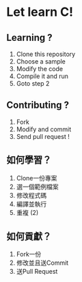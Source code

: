 # Let learn C!

## Learning ?

1. Clone this repository
2. Choose a sample
3. Modify the code
4. Compile it and run
5. Goto step 2

## Contributing ?

1. Fork
2. Modify and commit
3. Send pull request !

## 如何學習？
1. Clone一份專案
2. 選一個範例檔案
3. 修改程式碼
4. 編譯並執行
5. 重複 (2)

## 如何貢獻？

1. Fork一份
2. 修改並且送Commit
3. 送Pull Request
